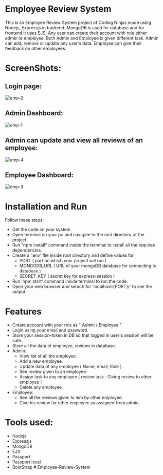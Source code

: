 # Employee Review System
  This is an Employee Review System project of Coding Ninjas made using Nodejs, Expressjs in backend. MongoDB is used for database and for frontend it uses EJS. Any user can create their account with role either admin or employee. Both Admin and Employee is given different task.
  Admin can add, remove or update any user's data. Employee can give their feedback on other employees.

# ScreenShots:
  ## Login page:
  ![emp-2](https://github.com/rajxode/Employee-Review-System/assets/120395470/6c2bdb79-8536-4361-b339-8134ea570c10)

  ## Admin Dashboard:
  ![emp-1](https://github.com/rajxode/Employee-Review-System/assets/120395470/923faf35-c682-4f03-be8c-4a47f22067d6)

  ## Admin can update and view all reviews of an employee:
  ![emp-4](https://github.com/rajxode/Employee-Review-System/assets/120395470/a08eea8c-041a-4919-a92c-9b20db55c2ec)

  ## Employee Dashboard:
  ![emp-3](https://github.com/rajxode/Employee-Review-System/assets/120395470/605cee3c-be1f-4f64-908f-0cef4061c892)

# Installation and Run 
  Follow these steps:
  - Get the code on your system.
  - Open terminal on your pc and navigate to the root directory of the project.
  - Run "npm install" command inside the terminal to install all the required dependencies.
  - Create a '.env' file inside root directory and define values for
      - PORT ( port on which your project will run )
      - MONGODB_URL ( URL of your mongoDB database for connecting to database )
      - SECRET_KEY ( secret key for express-session )
  - Run 'npm start' command inside terminal to run the code.
  - Open your web browser and serach for 'localhost:{PORT}/' to see the output.

# Features
  - Create account with your role as " Admin / Employee "
  - Login using your email and password.
  - Store your session-token in DB so that logged in user's session will be safe.
  - Store all the data of employee, reviews in database.
  - Admin:
      - View list of all the employee.
      - Add a new employee.
      - Update data of any employee ( Name, email, Role ).
      - See review given to an employee.
      - Assign task to any employee ( review task : Giving review to other employee )
      - Delete any employee.
  - Employee:
      - See all the reviews given to him by other employee.
      - Give his review for other employee as assigned from admin.
  
# Tools used:
  - Nodejs
  - Expressjs
  - MongoDB
  - EJS
  - Passport
  - Passport local
  - BootStrap
#   E m p l o y e e - R e v i e w - S y s t e m  
 